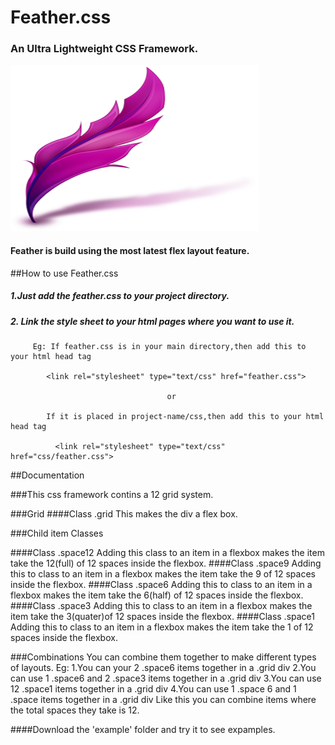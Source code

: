 # Feather.css
### An Ultra Lightweight CSS Framework.
![alt tag](https://raw.githubusercontent.com/Nijinsha/Feather.css/master/feather.png)




#### Feather is build using the most latest flex layout feature.

##How to use Feather.css

##### 1.Just add the feather.css to your project directory.
##### 2. Link the style sheet to your html pages where you want to use it.
         Eg: If feather.css is in your main directory,then add this to your html head tag
             
            <link rel="stylesheet" type="text/css" href="feather.css">
            
                                       or 
            
            If it is placed in project-name/css,then add this to your html head tag
              
              <link rel="stylesheet" type="text/css" href="css/feather.css">
              

##Documentation
    
###This css framework contins a 12 grid system.
         
###Grid
####Class .grid
         This makes the div a flex box.
         
###Child item Classes
         
####Class .space12
     Adding this class to an item in a flexbox makes the item take the 12(full) of 12 spaces inside the flexbox.
####Class .space9
     Adding this to class to an item in a flexbox makes the item take the 9 of 12 spaces inside the flexbox.
####Class .space6
     Adding this to class to an item in a flexbox makes the item take the 6(half) of 12 spaces inside the flexbox.
####Class .space3
     Adding this to class to an item in a flexbox makes the item take the 3(quater)of 12 spaces inside the flexbox.
####Class .space1
     Adding this to class to an item in a flexbox makes the item take the 1 of 12 spaces inside the flexbox.
             
###Combinations
         You can combine them together to make different types of layouts.
         Eg:
         1.You can your 2 .space6 items together in a .grid div
         2.You can use 1 .space6 and 2 .space3 items together in a .grid div
         3.You can use 12 .space1 items together in a .grid div
         4.You can use 1 .space 6 and 1 .space items together in a .grid div
         Like this you can combine items where the total spaces they take is 12.
                  
                  
####Download the 'example' folder and try it to see expamples.
         
         
             
             
